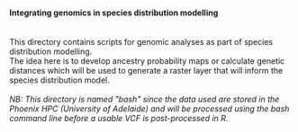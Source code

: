 #### Integrating genomics in species distribution modelling
<br>
This directory contains scripts for genomic analyses as part of species distribution modelling.<br>
The idea here is to develop ancestry probability maps or calculate genetic distances which will be used to generate a raster layer that will inform the species distribution model.<br>
<br>
<i>NB: This directory is named "bash" since the data used are stored in the Phoenix HPC (University of Adelaide) and will be processed using the bash command line before a usable VCF is post-processed in R.</i>
